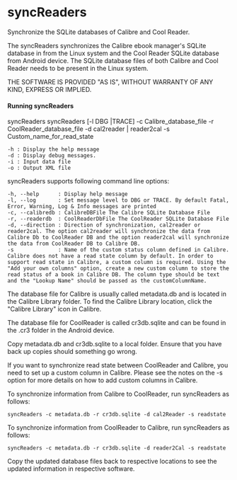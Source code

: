 syncReaders
========

Synchronize the SQLite databases of Calibre and Cool Reader.

The syncReaders synchronizes the Calibre ebook manager's SQLite database in from the Linux system and the Cool Reader SQLite database from Android device. The SQLite database files of both Calibre and Cool Reader needs to be present in the Linux system.

THE SOFTWARE IS PROVIDED "AS IS", WITHOUT WARRANTY OF ANY KIND, EXPRESS OR IMPLIED.

#### Running syncReaders
syncReaders
syncReaders [-l DBG |TRACE] -c Calibre_database_file -r CoolReader_database_file -d cal2reader | reader2cal -s Custom_name_for_read_state

	-h : Display the help message
	-d : Display debug messages.
	-i : Input data file
	-o : Output XML file
	
	
syncReaders supports following command line options:

    -h, --help      : Display help message
    -l, --log       : Set message level to DBG or TRACE. By default Fatal, Error, Warning, Log & Info messages are printed
    -c, --calibredb : CalibreDBFile The Calibre SQLite Database File
    -r, --readerdb  : CoolReaderDbFile The CoolReader SQLite Database File
    -d, --direction : Direction of synchronization, cal2reader or reader2cal. The option cal2reader will synchronize the data from Calibre Db to CoolReader DB and the option reader2cal will synchronize the data from CoolReader DB to Calibre DB.
    -s              : Name of the custom status column defined in Calibre. Calibre does not have a read state column by default. In order to support read state in Calibre, a custom column is required. Using the "Add your own columns" option, create a new custom column to store the read status of a book in Calibre DB. The column type should be text and the "Lookup Name" should be passed as the customColumnName.



The database file for Calibre is usually called metadata.db and is located in the Calibre Library folder. To find the Calibre Library location, click the "Calibre Library" icon in Calibre.

The database file for CoolReader is called cr3db.sqlite and can be found in the .cr3 folder in the Android device.


Copy metadata.db and cr3db.sqlite to a local folder. Ensure that you have back up copies should something go wrong.

If you want to synchronize read state between CoolReader and Calibre, you need to set up a custom column in Calibre. Please see the notes on the -s option for more details on how to add custom columns in Calibre.

To synchronize information from Calibre to CoolReader, run syncReaders as follows:
```
syncReaders -c metadata.db -r cr3db.sqlite -d cal2Reader -s readstate

```
To synchronize information from CoolReader to Calibre, run syncReaders as follows:
```
syncReaders -c metadata.db -r cr3db.sqlite -d reader2Cal -s readstate
```

Copy the updated database files back to respective locations to see the updated information in respective software.
